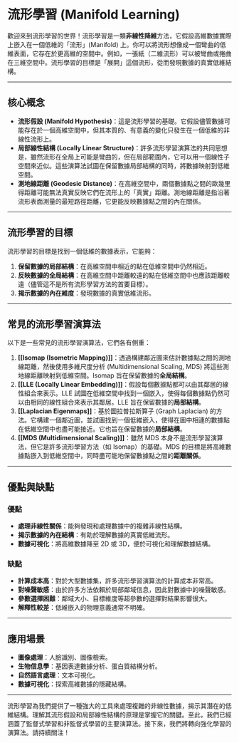# 流形學習 (Manifold Learning)

歡迎來到流形學習的世界！流形學習是一類**非線性降維**方法，它假設高維數據實際上嵌入在一個低維的「流形」(Manifold) 上。你可以將流形想像成一個彎曲的低維表面，它存在於更高維的空間中。例如，一張紙（二維流形）可以被彎曲或捲曲在三維空間中。流形學習的目標是「展開」這個流形，從而發現數據的真實低維結構。

---

## 核心概念

*   **流形假設 (Manifold Hypothesis)**：這是流形學習的基礎。它假設儘管數據可能存在於一個高維空間中，但其本質的、有意義的變化只發生在一個低維的非線性流形上。
*   **局部線性結構 (Locally Linear Structure)**：許多流形學習演算法的共同思想是，雖然流形在全局上可能是彎曲的，但在局部範圍內，它可以用一個線性子空間來近似。這些演算法試圖在保留數據局部結構的同時，將數據映射到低維空間。
*   **測地線距離 (Geodesic Distance)**：在高維空間中，兩個數據點之間的歐幾里得距離可能無法真實反映它們在流形上的「真實」距離。測地線距離是指沿著流形表面測量的最短路徑距離，它更能反映數據點之間的內在關係。

---

## 流形學習的目標

流形學習的目標是找到一個低維的數據表示，它能夠：

1.  **保留數據的局部結構**：在高維空間中相近的點在低維空間中仍然相近。
2.  **反映數據的全局結構**：在高維空間中距離較遠的點在低維空間中也應該距離較遠（儘管這不是所有流形學習方法的首要目標）。
3.  **揭示數據的內在維度**：發現數據的真實低維流形。

---

## 常見的流形學習演算法

以下是一些常見的流形學習演算法，它們各有側重：

1.  **[[Isomap (Isometric Mapping)]]**：透過構建鄰近圖來估計數據點之間的測地線距離，然後使用多維尺度分析 (Multidimensional Scaling, MDS) 將這些測地線距離映射到低維空間。Isomap 旨在保留數據的**全局結構**。
2.  **[[LLE (Locally Linear Embedding)]]**：假設每個數據點都可以由其鄰居的線性組合來表示。LLE 試圖在低維空間中找到一個嵌入，使得每個數據點仍然可以由相同的線性組合來表示其鄰居。LLE 旨在保留數據的**局部結構**。
3.  **[[Laplacian Eigenmaps]]**：基於圖拉普拉斯算子 (Graph Laplacian) 的方法。它構建一個鄰近圖，並試圖找到一個低維嵌入，使得在圖中相連的數據點在低維空間中也盡可能接近。它也旨在保留數據的**局部結構**。
4.  **[[MDS (Multidimensional Scaling)]]**：雖然 MDS 本身不是流形學習演算法，但它是許多流形學習方法（如 Isomap）的基礎。MDS 的目標是將高維數據點嵌入到低維空間中，同時盡可能地保留數據點之間的**距離關係**。

---

## 優點與缺點

### 優點

*   **處理非線性關係**：能夠發現和處理數據中的複雜非線性結構。
*   **揭示數據的內在結構**：有助於理解數據的真實低維流形。
*   **數據可視化**：將高維數據降至 2D 或 3D，便於可視化和理解數據結構。

### 缺點

*   **計算成本高**：對於大型數據集，許多流形學習演算法的計算成本非常高。
*   **對噪聲敏感**：由於許多方法依賴於局部鄰域信息，因此對數據中的噪聲敏感。
*   **參數選擇困難**：鄰域大小、目標維度等超參數的選擇對結果影響很大。
*   **解釋性較差**：低維嵌入的物理意義通常不明確。

---

## 應用場景

*   **圖像處理**：人臉識別、圖像檢索。
*   **生物信息學**：基因表達數據分析、蛋白質結構分析。
*   **自然語言處理**：文本可視化。
*   **數據可視化**：探索高維數據的隱藏結構。

---

流形學習為我們提供了一種強大的工具來處理複雜的非線性數據，揭示其潛在的低維結構。理解其流形假設和局部線性結構的原理是掌握它的關鍵。至此，我們已經涵蓋了監督式學習和非監督式學習的主要演算法。接下來，我們將轉向強化學習的演算法。請持續關注！
